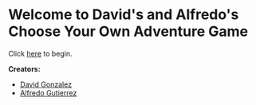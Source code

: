 # Welcome to David's and Alfredo's Choose Your Own Adventure Game

Click [here](situations-maze-1/letter.md) to begin.

**Creators:**
* [David Gonzalez](https://github.com/davidg1739)
* [Alfredo Gutierrez](https://github.com/alfredog7230)